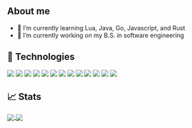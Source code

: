 ## About me
- 🌱 I’m currently learning Lua, Java, Go, Javascript, and Rust
- 🏫 I’m currently working on my B.S. in software engineering

## 🤖 Technologies
![](https://img.shields.io/badge/Golang-informational?style=for-the-badge&logo=go&logoColor=white&color=blue&labelColor=black)
![](https://img.shields.io/badge/C-informational?style=for-the-badge&logo=c&logoColor=white&color=blue&labelColor=black)
![](https://img.shields.io/badge/C++-informational?style=for-the-badge&logo=cplusplus&logoColor=white&color=blue&labelColor=black)
![](https://img.shields.io/badge/Rust-informational?style=for-the-badge&logo=rust&logoColor=white&color=blue&labelColor=black)
![](https://img.shields.io/badge/Python-informational?style=for-the-badge&logo=python&logoColor=white&color=blue&labelColor=black)
![](https://img.shields.io/badge/Lua-informational?style=for-the-badge&logo=lua&logoColor=white&color=blue&labelColor=black)
![](https://img.shields.io/badge/Javascript-informational?style=for-the-badge&logo=javascript&logoColor=white&color=blue&labelColor=black)
![](https://img.shields.io/badge/Makefile-informational?style=for-the-badge&logo=GNU&logoColor=white&color=blue&labelColor=black)
![](https://img.shields.io/badge/Bash-informational?style=for-the-badge&logo=gnu-bash&logoColor=white&color=blue&labelColor=black)
![](https://img.shields.io/badge/Docker-informational?style=for-the-badge&logo=docker&logoColor=white&color=blue&labelColor=black)
![](https://img.shields.io/badge/Ansible-informational?style=for-the-badge&logo=ansible&logoColor=white&color=blue&labelColor=black)
![](https://img.shields.io/badge/Vim-informational?style=for-the-badge&logo=vim&logoColor=white&color=blue&labelColor=black)
![](https://img.shields.io/badge/Neovim-informational?style=for-the-badge&logo=neovim&logoColor=white&color=blue&labelColor=black)


## 📈 Stats
<a href="https://github.com/jdjaxon">
  <img align="center" src="https://github-readme-stats.vercel.app/api?username=jdjaxon&show_icons=true&theme=github_dark" />
</a>
<a href="https://github.com/jdjaxon">
  <img align="center" src="https://github-readme-stats.vercel.app/api/top-langs/?username=jdjaxon&layout=compact&theme=github_dark&langs_count=10" />
</a>
